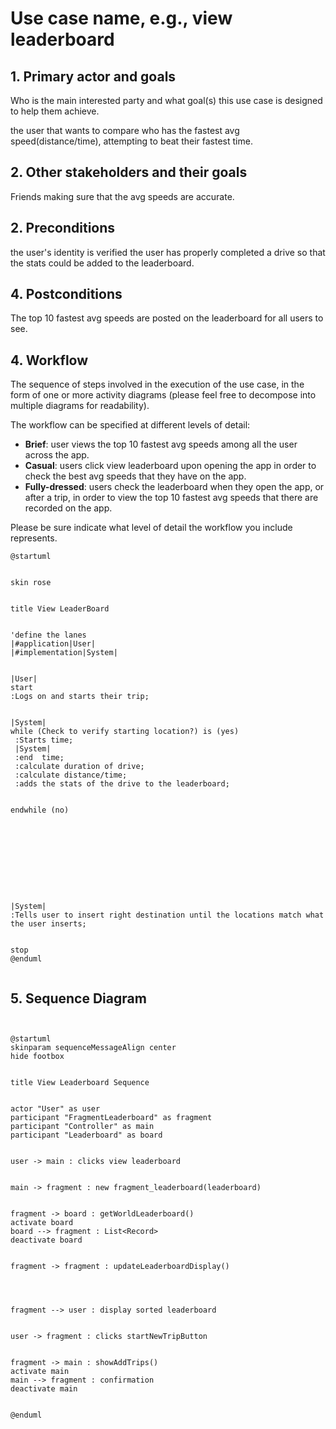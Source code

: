 # Use case name, e.g., view leaderboard


## 1. Primary actor and goals
Who is the main interested party and what goal(s) this use case is designed to help them achieve.


the user that wants to compare who has the fastest avg speed(distance/time), attempting to beat their fastest time.


## 2. Other stakeholders and their goals


Friends making sure that the avg speeds are accurate.




## 2. Preconditions
the user's identity is verified
the user has properly completed a drive so that the stats could be added to the leaderboard.


## 4. Postconditions


The top 10 fastest avg speeds are posted on the leaderboard for all users to see.


## 4. Workflow


The sequence of steps involved in the execution of the use case, in the form of one or more activity diagrams (please feel free to decompose into multiple diagrams for readability).


The workflow can be specified at different levels of detail:


* __Brief__: user views the top 10 fastest avg speeds among all the user across the app.
* __Casual__: users click view leaderboard upon opening the app in order to check the best avg speeds that they have on the app.
* __Fully-dressed__: users check the leaderboard when they open the app, or after a trip, in order to view the top 10 fastest avg speeds that there are recorded on the app.








Please be sure indicate what level of detail the workflow you include represents.


```plantuml
@startuml


skin rose


title View LeaderBoard


'define the lanes
|#application|User|
|#implementation|System|


|User|
start
:Logs on and starts their trip;


|System|
while (Check to verify starting location?) is (yes)
 :Starts time;
 |System|
 :end  time;
 :calculate duration of drive;
 :calculate distance/time;
 :adds the stats of the drive to the leaderboard;


endwhile (no)










|System|
:Tells user to insert right destination until the locations match what the user inserts;


stop
@enduml


```


## 5. Sequence Diagram




```plantuml


@startuml
skinparam sequenceMessageAlign center
hide footbox


title View Leaderboard Sequence


actor "User" as user
participant "FragmentLeaderboard" as fragment
participant "Controller" as main
participant "Leaderboard" as board


user -> main : clicks view leaderboard


main -> fragment : new fragment_leaderboard(leaderboard)


fragment -> board : getWorldLeaderboard()
activate board
board --> fragment : List<Record>
deactivate board


fragment -> fragment : updateLeaderboardDisplay()




fragment --> user : display sorted leaderboard


user -> fragment : clicks startNewTripButton


fragment -> main : showAddTrips()
activate main
main --> fragment : confirmation
deactivate main


@enduml






```

